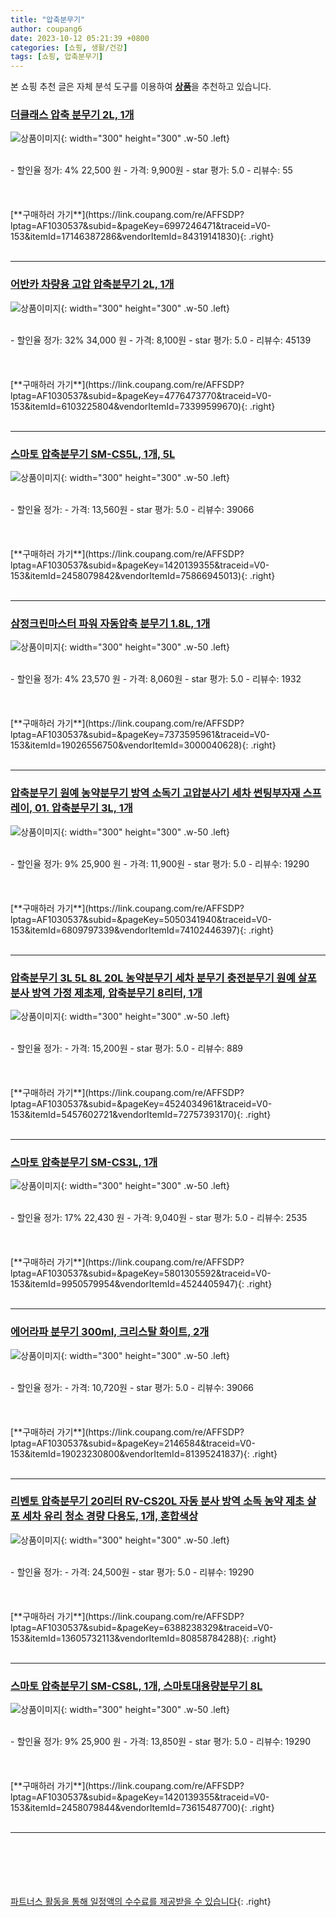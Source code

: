 ```yaml
---
title: "압축분무기"
author: coupang6
date: 2023-10-12 05:21:39 +0800
categories: [쇼핑, 생활/건강]
tags: [쇼핑, 압축분무기]
---
```


본 쇼핑 추천 글은 자체 분석 도구를 이용하여 [**상품**](https://link.coupang.com/a/bao1ui)을 추천하고 있습니다.

### [더클래스 압축 분무기 2L, 1개](https://link.coupang.com/re/AFFSDP?lptag=AF1030537&subid=&pageKey=6997246471&traceid=V0-153&itemId=17146387286&vendorItemId=84319141830)

![상품이미지](https://thumbnail10.coupangcdn.com/thumbnails/remote/230x230ex/image/retail/images/2022/12/15/15/4/c09047ef-76d5-4187-add2-cdde3fa050cf.jpg){: width="300" height="300" .w-50 .left}


<br>
- 할인율 정가: 4%  22,500   원
- 가격: 9,900원
- star 평가: 5.0
- 리뷰수: 55
<br>
<br>
<br>
<br>
[**구매하러 가기**](https://link.coupang.com/re/AFFSDP?lptag=AF1030537&subid=&pageKey=6997246471&traceid=V0-153&itemId=17146387286&vendorItemId=84319141830){: .right}
<br>
<br>

---

### [어반카 차량용 고압 압축분무기 2L, 1개](https://link.coupang.com/re/AFFSDP?lptag=AF1030537&subid=&pageKey=4776473770&traceid=V0-153&itemId=6103225804&vendorItemId=73399599670)

![상품이미지](https://thumbnail9.coupangcdn.com/thumbnails/remote/230x230ex/image/retail/images/5226989012143536-f8372b1b-3daa-452d-a58c-de808f6eaeb9.jpg){: width="300" height="300" .w-50 .left}


<br>
- 할인율 정가: 32%  34,000   원
- 가격: 8,100원
- star 평가: 5.0
- 리뷰수: 45139
<br>
<br>
<br>
<br>
[**구매하러 가기**](https://link.coupang.com/re/AFFSDP?lptag=AF1030537&subid=&pageKey=4776473770&traceid=V0-153&itemId=6103225804&vendorItemId=73399599670){: .right}
<br>
<br>

---

### [스마토 압축분무기 SM-CS5L, 1개, 5L](https://link.coupang.com/re/AFFSDP?lptag=AF1030537&subid=&pageKey=1420139355&traceid=V0-153&itemId=2458079842&vendorItemId=75866945013)

![상품이미지](https://thumbnail10.coupangcdn.com/thumbnails/remote/230x230ex/image/retail/images/458531127266704-45643e25-8bcc-4908-b47e-6905916fa54f.jpg){: width="300" height="300" .w-50 .left}


<br>
- 할인율 정가: 
- 가격: 13,560원
- star 평가: 5.0
- 리뷰수: 39066
<br>
<br>
<br>
<br>
[**구매하러 가기**](https://link.coupang.com/re/AFFSDP?lptag=AF1030537&subid=&pageKey=1420139355&traceid=V0-153&itemId=2458079842&vendorItemId=75866945013){: .right}
<br>
<br>

---

### [삼정크린마스터 파워 자동압축 분무기 1.8L, 1개](https://link.coupang.com/re/AFFSDP?lptag=AF1030537&subid=&pageKey=7373595961&traceid=V0-153&itemId=19026556750&vendorItemId=3000040628)

![상품이미지](https://thumbnail7.coupangcdn.com/thumbnails/remote/230x230ex/image/retail/images/4274027331392589-8b63d3b7-6bb4-4b07-9bff-4cc2d19e4e61.jpg){: width="300" height="300" .w-50 .left}


<br>
- 할인율 정가: 4%  23,570   원
- 가격: 8,060원
- star 평가: 5.0
- 리뷰수: 1932
<br>
<br>
<br>
<br>
[**구매하러 가기**](https://link.coupang.com/re/AFFSDP?lptag=AF1030537&subid=&pageKey=7373595961&traceid=V0-153&itemId=19026556750&vendorItemId=3000040628){: .right}
<br>
<br>

---

### [압축분무기 원예 농약분무기 방역 소독기 고압분사기 세차 썬팅부자재 스프레이, 01. 압축분무기 3L, 1개](https://link.coupang.com/re/AFFSDP?lptag=AF1030537&subid=&pageKey=5050341940&traceid=V0-153&itemId=6809797339&vendorItemId=74102446397)

![상품이미지](https://thumbnail6.coupangcdn.com/thumbnails/remote/230x230ex/image/vendor_inventory/07c3/46cbd41f9a71b38e22c406528f00989bc360041d37dbd0c0215624b6be8e.jpg){: width="300" height="300" .w-50 .left}


<br>
- 할인율 정가: 9%  25,900   원
- 가격: 11,900원
- star 평가: 5.0
- 리뷰수: 19290
<br>
<br>
<br>
<br>
[**구매하러 가기**](https://link.coupang.com/re/AFFSDP?lptag=AF1030537&subid=&pageKey=5050341940&traceid=V0-153&itemId=6809797339&vendorItemId=74102446397){: .right}
<br>
<br>

---

### [압축분무기 3L 5L 8L 20L 농약분무기 세차 분무기 충전분무기 원예 살포 분사 방역 가정 제초제, 압축분무기 8리터, 1개](https://link.coupang.com/re/AFFSDP?lptag=AF1030537&subid=&pageKey=4524034961&traceid=V0-153&itemId=5457602721&vendorItemId=72757393170)

![상품이미지](https://thumbnail9.coupangcdn.com/thumbnails/remote/230x230ex/image/vendor_inventory/7e2c/09f246da57d8359dd075979596643ef9e86909ab478e542721171bf264f9.jpg){: width="300" height="300" .w-50 .left}


<br>
- 할인율 정가: 
- 가격: 15,200원
- star 평가: 5.0
- 리뷰수: 889
<br>
<br>
<br>
<br>
[**구매하러 가기**](https://link.coupang.com/re/AFFSDP?lptag=AF1030537&subid=&pageKey=4524034961&traceid=V0-153&itemId=5457602721&vendorItemId=72757393170){: .right}
<br>
<br>

---

### [스마토 압축분무기 SM-CS3L, 1개](https://link.coupang.com/re/AFFSDP?lptag=AF1030537&subid=&pageKey=5801305592&traceid=V0-153&itemId=9950579954&vendorItemId=4524405947)

![상품이미지](https://thumbnail6.coupangcdn.com/thumbnails/remote/230x230ex/image/retail/images/2019/03/20/16/4/57170610-fd80-424d-a5c9-53ffe373a712.jpg){: width="300" height="300" .w-50 .left}


<br>
- 할인율 정가: 17%  22,430   원
- 가격: 9,040원
- star 평가: 5.0
- 리뷰수: 2535
<br>
<br>
<br>
<br>
[**구매하러 가기**](https://link.coupang.com/re/AFFSDP?lptag=AF1030537&subid=&pageKey=5801305592&traceid=V0-153&itemId=9950579954&vendorItemId=4524405947){: .right}
<br>
<br>

---

### [에어라파 분무기 300ml, 크리스탈 화이트, 2개](https://link.coupang.com/re/AFFSDP?lptag=AF1030537&subid=&pageKey=2146584&traceid=V0-153&itemId=19023230800&vendorItemId=81395241837)

![상품이미지](https://thumbnail8.coupangcdn.com/thumbnails/remote/230x230ex/image/retail/images/2022/04/22/12/8/050c0be7-f277-4d60-8c9d-70056ed2bff9.jpg){: width="300" height="300" .w-50 .left}


<br>
- 할인율 정가: 
- 가격: 10,720원
- star 평가: 5.0
- 리뷰수: 39066
<br>
<br>
<br>
<br>
[**구매하러 가기**](https://link.coupang.com/re/AFFSDP?lptag=AF1030537&subid=&pageKey=2146584&traceid=V0-153&itemId=19023230800&vendorItemId=81395241837){: .right}
<br>
<br>

---

### [리벤토 압축분무기 20리터 RV-CS20L 자동 분사 방역 소독 농약 제초 살포 세차 유리 청소 경량 다용도, 1개, 혼합색상](https://link.coupang.com/re/AFFSDP?lptag=AF1030537&subid=&pageKey=6388238329&traceid=V0-153&itemId=13605732113&vendorItemId=80858784288)

![상품이미지](https://thumbnail9.coupangcdn.com/thumbnails/remote/230x230ex/image/vendor_inventory/b6f1/41761e308beb53d7f359b97b228ddfbd7641cbaf2507ec65b4a00d50aad5.jpg){: width="300" height="300" .w-50 .left}


<br>
- 할인율 정가: 
- 가격: 24,500원
- star 평가: 5.0
- 리뷰수: 19290
<br>
<br>
<br>
<br>
[**구매하러 가기**](https://link.coupang.com/re/AFFSDP?lptag=AF1030537&subid=&pageKey=6388238329&traceid=V0-153&itemId=13605732113&vendorItemId=80858784288){: .right}
<br>
<br>

---

### [스마토 압축분무기 SM-CS8L, 1개, 스마토대용량분무기 8L](https://link.coupang.com/re/AFFSDP?lptag=AF1030537&subid=&pageKey=1420139355&traceid=V0-153&itemId=2458079844&vendorItemId=73615487700)

![상품이미지](https://thumbnail7.coupangcdn.com/thumbnails/remote/230x230ex/image/retail/images/2019/03/20/16/0/83817181-5cdf-4151-8df7-9c7b664ba30a.jpg){: width="300" height="300" .w-50 .left}


<br>
- 할인율 정가: 9%  25,900   원
- 가격: 13,850원
- star 평가: 5.0
- 리뷰수: 19290
<br>
<br>
<br>
<br>
[**구매하러 가기**](https://link.coupang.com/re/AFFSDP?lptag=AF1030537&subid=&pageKey=1420139355&traceid=V0-153&itemId=2458079844&vendorItemId=73615487700){: .right}
<br>
<br>

---
<br><br><br><br><br> [파트너스 활동을 통해 일정액의 수수료를 제공받을 수 있습니다](https://link.coupang.com/a/bao1ui){: .right}